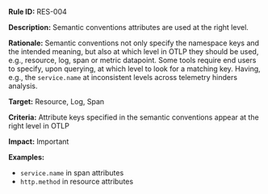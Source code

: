 **Rule ID:** RES-004

**Description:** Semantic conventions attributes are used at the right level.

**Rationale:** Semantic conventions not only specify the namespace keys and the intended meaning, but also at which level in OTLP they should be used, e.g., resource, log, span or metric datapoint. Some tools require end users to specify, upon querying, at which level to look for a matching key. Having, e.g., the `service.name` at inconsistent levels across telemetry hinders analysis.

**Target:** Resource, Log, Span

**Criteria:** Attribute keys specified in the semantic conventions appear at the right level in OTLP

**Impact:** Important

**Examples:**

* `service.name` in span attributes  
* `http.method` in resource attributes
